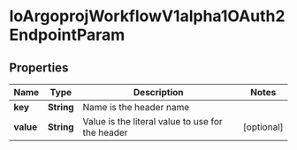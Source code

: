 
# IoArgoprojWorkflowV1alpha1OAuth2EndpointParam

## Properties
Name | Type | Description | Notes
------------ | ------------- | ------------- | -------------
**key** | **String** | Name is the header name | 
**value** | **String** | Value is the literal value to use for the header |  [optional]



